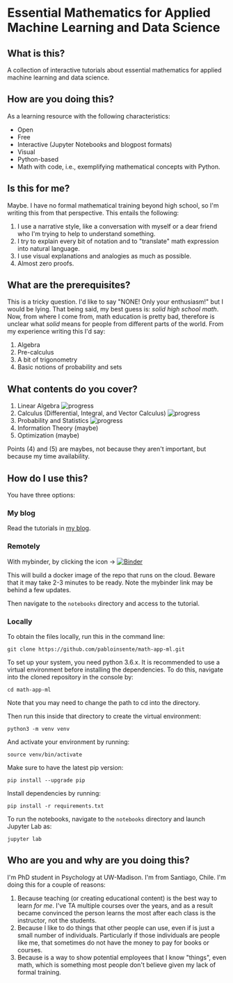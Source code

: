 # Essential Mathematics for Applied Machine Learning and Data Science

## What is this?

A collection of interactive tutorials about essential mathematics for applied machine learning and data science.

## How are you doing this?

As a learning resource with the following characteristics:

- Open
- Free
- Interactive (Jupyter Notebooks and blogpost formats)
- Visual
- Python-based
- Math with code, i.e., exemplifying mathematical concepts with Python.

## Is this for me?

Maybe. I have no formal mathematical training beyond high school, so I'm writing this from that perspective. This entails the following:

1. I use a narrative style, like a conversation with myself or a dear friend who I'm trying to help to understand something.
2. I try to explain every bit of notation and to "translate" math expression into natural language. 
3. I use visual explanations and analogies as much as possible.
4. Almost zero proofs.

## What are the prerequisites?

This is a tricky question. I'd like to say "NONE! Only your enthusiasm!" but I would be lying. That being said, my best guess is: *solid high school math*. Now, from where I come from, math education is pretty bad, therefore is unclear what *solid* means for people from different parts of the world. From my experience writing this I'd say:

1. Algebra
2. Pre-calculus
3. A bit of trigonometry
4. Basic notions of probability and sets

## What contents do you cover?

1. Linear Algebra ![progress](https://progress-bar.dev/100/ "progress")
2. Calculus (Differential, Integral, and Vector Calculus) ![progress](https://progress-bar.dev/10/ "progress")
3. Probability and Statistics ![progress](https://progress-bar.dev/0/ "progress")
4. Information Theory (maybe)
5. Optimization (maybe)

Points (4) and (5) are maybes, not because they aren't important, but because my time availability.

## How do I use this?

You have three options:

### My blog

Read the tutorials in [my blog](https://pabloinsente.github.io/).

### Remotely

With mybinder, by clicking the icon -> [![Binder](https://mybinder.org/badge_logo.svg)](https://mybinder.org/v2/gh/pabloinsente/math-app-ml/master/?urlpath=lab)

This will build a docker image of the repo that runs on the cloud. Beware that it may take 2-3 minutes to be ready. Note the mybinder link may be behind a few updates.

Then navigate to the `notebooks` directory and access to the tutorial.

### Locally

To obtain the files locally, run this in the command line:

```
git clone https://github.com/pabloinsente/math-app-ml.git
```

To set up your system, you need python 3.6.x. It is recommended to use a virtual environment before installing the dependencies. To do this, navigate into the cloned repository in the console by:

```
cd math-app-ml
```
Note that you may need to change the path to cd into the directory.

Then run this inside that directory to create the virtual environment:

```
python3 -m venv venv
```
And activate your environment by running:

```
source venv/bin/activate
```

Make sure to have the latest pip version:

```
pip install --upgrade pip
```

Install dependencies by running:

```
pip install -r requirements.txt
```

To run the notebooks, navigate to the `notebooks` directory and launch Jupyter Lab as:

```
jupyter lab 
```

## Who are you and why are you doing this?

I'm PhD student in Psychology at UW-Madison. I'm from Santiago, Chile. I'm doing this for a couple of reasons:

1. Because teaching (or creating educational content) is the best way to learn *for me*. I've TA multiple courses over the years, and as a result became convinced the person learns the most after each class is the instructor, not the students.
2. Because I like to do things that other people can use, even if is just a small number of individuals. Particularly if those individuals are people like me, that sometimes do not have the money to pay for books or courses.
3. Because is a way to show potential employees that I know "things", even math, which is something most people don't believe given my lack of formal training.
